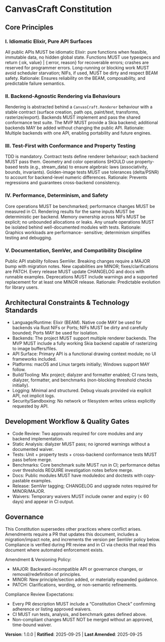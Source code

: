 <!--
Sync Impact Report
- Version change: N/A → 1.0.0
- Modified principles: N/A (initial adoption)
- Added sections:
  • Core Principles (5)
  • Architectural Constraints & Technology Standards
  • Development Workflow & Quality Gates
  • Governance
- Removed sections: None
- Templates requiring updates:
  ✅ .specify/templates/plan-template.md (path/version reference)
  ✅ .specify/templates/spec-template.md (aligned; no changes needed)
  ✅ .specify/templates/tasks-template.md (aligned; no changes needed)
  ⚠ README.md (absent) → add project overview referencing constitution principles
  ⚠ docs/quickstart.md (absent) → add backend setup with Skia
- Follow-up TODOs:
  • Define concrete performance targets after initial profiling (bench suite to set p95 frame/render times)
-->

# CanvasCraft Constitution

## Core Principles

### I. Idiomatic Elixir, Pure API Surfaces
All public APIs MUST be idiomatic Elixir: pure functions when feasible, immutable data,
no hidden global state. Functions MUST use typespecs and return {:ok, value} | {:error, reason}
for recoverable errors; crashes are reserved for programmer errors. Long-running or blocking
work MUST avoid scheduler starvation; NIFs, if used, MUST be dirty and respect BEAM safety.
Rationale: Ensures reliability on the BEAM, composability, and predictable failure semantics.

### II. Backend-Agnostic Rendering via Behaviours
Rendering is abstracted behind a `CanvasCraft.Renderer` behaviour with a stable contract
(surface creation, path ops, paint/text, transforms, rasterize/export). Backends MUST
implement and pass the shared conformance test suite. The MVP MUST provide a Skia backend;
additional backends MAY be added without changing the public API. Rationale: Multiple
backends with one API, enabling portability and future engines.

### III. Test-First with Conformance and Property Testing
TDD is mandatory. Contract tests define renderer behaviour; each backend MUST pass them.
Geometry and color operations SHOULD use property-based tests (e.g., stream_data) to ensure
algebraic laws (associativity, bounds, invariants). Golden-image tests MUST use tolerances
(delta/PSNR) to account for backend-level numeric differences. Rationale: Prevents regressions
and guarantees cross-backend consistency.

### IV. Performance, Determinism, and Safety
Core operations MUST be benchmarked; performance changes MUST be measured in CI. Rendering
results for the same inputs MUST be deterministic per backend. Memory ownership across NIFs
MUST be explicit; no unbounded allocations or leaks. Any unsafe operations MUST be isolated
behind well-documented modules with tests. Rationale: Graphics workloads are performance-
sensitive; determinism simplifies testing and debugging.

### V. Documentation, SemVer, and Compatibility Discipline
Public API stability follows SemVer. Breaking changes require a MAJOR bump with migration
notes. New capabilities are MINOR; fixes/clarifications are PATCH. Every release MUST update
CHANGELOG and docs with runnable examples. Deprecations MUST include warnings and a supported
replacement for at least one MINOR release. Rationale: Predictable evolution for library users.

## Architectural Constraints & Technology Standards

- Language/Runtime: Elixir (BEAM). Native code MAY be used for backends via Rust NIFs or Ports;
  NIFs MUST be dirty and carefully bounded; Ports MAY be used for isolation.
- Backends: The project MUST support multiple renderer backends. The MVP MUST include a fully
  working Skia backend capable of rasterizing to image buffers/files.
- API Surface: Primary API is a functional drawing context module; no UI frameworks included.
- Platforms: macOS and Linux targets initially; Windows support MAY follow.
- Build/Tooling: Mix project; dialyzer and formatter enabled; CI runs tests, dialyzer, formatter,
  and benchmarks (non-blocking threshold checks initially).
- Logging: Minimal and structured. Debug visuals provided via explicit API, not implicit logs.
- Security/Sandboxing: No network or filesystem writes unless explicitly requested by API.

## Development Workflow & Quality Gates

- Code Review: Two approvals required for core modules and any backend implementation.
- Static Analysis: dialyzer MUST pass; no ignored warnings without a documented waiver.
- Tests: Unit + property tests + cross-backend conformance tests MUST pass before merge.
- Benchmarks: Core benchmark suite MUST run in CI; performance deltas over thresholds REQUIRE
  investigation notes before merge.
- Docs: Public modules MUST have moduledoc and doctests with copy-pastable examples.
- Release: SemVer tagging; CHANGELOG and upgrade notes required for MINOR/MAJOR.
- Waivers: Temporary waivers MUST include owner and expiry (< 60 days) and appear in CI output.

## Governance

This Constitution supersedes other practices where conflict arises. Amendments require a PR
that updates this document, includes a migration/impact note, and increments the version per
SemVer policy below. Compliance is verified during PR review and in CI via checks that read
this document where automated enforcement exists.

Amendment & Versioning Policy:
- MAJOR: Backward-incompatible API or governance changes, or removal/redefinition of principles.
- MINOR: New principle/section added, or materially expanded guidance.
- PATCH: Clarifications, wording, or non-semantic refinements.

Compliance Review Expectations:
- Every PR description MUST include a “Constitution Check” confirming adherence or listing
  approved waivers.
- CI MUST run tests, analysis, and benchmark gates defined above.
- Non-compliant changes MUST NOT be merged without an approved, time-bound waiver.

**Version**: 1.0.0 | **Ratified**: 2025-09-25 | **Last Amended**: 2025-09-25